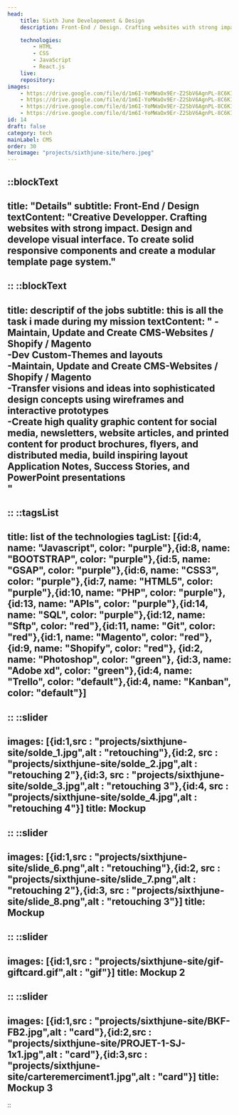 ```yaml
---
head:
    title: Sixth June Developement & Design
    description: Front-End / Design. Crafting websites with strong impact.

    technologies: 
        - HTML
        - CSS
        - JavaScript
        - React.js
    live: 
    repository: 
images:
    - https://drive.google.com/file/d/1m6I-YoMWaOx9Er-Z2SbV6AgnPL-8C6KI/view?usp=sharing
    - https://drive.google.com/file/d/1m6I-YoMWaOx9Er-Z2SbV6AgnPL-8C6KI/view?usp=sharing
    - https://drive.google.com/file/d/1m6I-YoMWaOx9Er-Z2SbV6AgnPL-8C6KI/view?usp=sharing
    - https://drive.google.com/file/d/1m6I-YoMWaOx9Er-Z2SbV6AgnPL-8C6KI/view?usp=sharing
id: 14
draft: false
category: tech
mainLabel: CMS
order: 30
heroimage: "projects/sixthjune-site/hero.jpeg"
---
```

::blockText
---
title: "Details"
subtitle: Front-End / Design 
textContent: "Creative Developper. Crafting websites with strong impact. Design and develope visual interface. To create solid responsive components and create a modular template page system."
---
::
::blockText
---
title: descriptif of the jobs
subtitle: this is all the task i made during my mission
textContent: "
-Maintain, Update and Create  CMS-Websites / Shopify / Magento<br/>
-Dev Custom-Themes and layouts<br/>
-Maintain, Update and Create  CMS-Websites / Shopify / Magento<br/>
-Transfer visions and ideas into sophisticated design concepts using wireframes and interactive prototypes<br/>
-Create high quality graphic content for social media, newsletters, website articles, and printed content for product brochures, flyers, and distributed media, build inspiring layout Application Notes, Success Stories, and PowerPoint presentations<br/>"
---
::
::tagsList
---
title: list of the technologies
tagList: [{id:4, name: "Javascript", color: "purple"},{id:8, name: "BOOTSTRAP", color: "purple"},{id:5, name: "GSAP", color: "purple"},{id:6, name: "CSS3", color: "purple"},{id:7, name: "HTML5", color: "purple"},{id:10, name: "PHP", color: "purple"},{id:13, name: "APIs", color: "purple"},{id:14, name: "SQL", color: "purple"},{id:12, name: "Sftp", color: "red"},{id:11, name: "Git", color: "red"},{id:1, name: "Magento", color: "red"},{id:9, name: "Shopify", color: "red"}, {id:2, name: "Photoshop", color: "green"}, {id:3, name: "Adobe xd", color: "green"},{id:4, name: "Trello", color: "default"},{id:4, name: "Kanban", color: "default"}]
---
::
::slider
---
images: [{id:1,src : "projects/sixthjune-site/solde_1.jpg",alt : "retouching"},{id:2, src : "projects/sixthjune-site/solde_2.jpg",alt : "retouching 2"},{id:3, src : "projects/sixthjune-site/solde_3.jpg",alt : "retouching 3"},{id:4, src : "projects/sixthjune-site/solde_4.jpg",alt : "retouching 4"}]
title: Mockup
---
::
::slider
---
images: [{id:1,src : "projects/sixthjune-site/slide_6.png",alt : "retouching"},{id:2, src : "projects/sixthjune-site/slide_7.png",alt : "retouching 2"},{id:3, src : "projects/sixthjune-site/slide_8.png",alt : "retouching 3"}]
title: Mockup
---
::
::slider
---
images: [{id:1,src : "projects/sixthjune-site/gif-giftcard.gif",alt : "gif"}]
title: Mockup 2
---
::
::slider
---
images: [{id:1,src : "projects/sixthjune-site/BKF-FB2.jpg",alt : "card"},{id:2,src : "projects/sixthjune-site/PROJET-1-SJ-1x1.jpg",alt : "card"},{id:3,src : "projects/sixthjune-site/carteremerciment1.jpg",alt : "card"}]
title: Mockup 3
---
::


